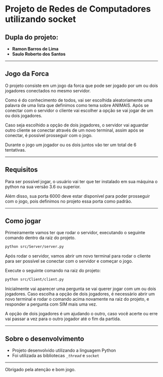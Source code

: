 
# Projeto de Redes de Computadores utilizando socket

## Dupla do projeto:

- **Ramon Barros de Lima**
- **Saulo Roberto dos Santos**
----
## Jogo da Forca

O projeto consiste em um jogo da forca que pode ser jogado por um ou dois jogadores conectados no mesmo servidor.

Como é do conhecimento de todos, vai ser escolhida aleatoriamente uma palavra de uma lista que definimos como tema sobre ANIMAIS. Após se conectar com o servidor o cliente vai escolher a opção se vai jogar de um ou dois jogadores.

Caso seja escolhido a opção de dois jogadores, o servidor vai aguardar outro cliente se conectar através de um novo terminal, assim após se conectar, é possível prosseguir com o jogo.

Durante o jogo um jogador ou os dois juntos vão ter um total de 6 tentativas.


---

## Requisitos

Para ser possível jogar, o usuário vai ter que ter instalado em sua máquina o python na sua versão 3.6 ou superior.

Além disso, sua porta 6000 deve estar disponível para poder prosseguir com o jogo, pois definimos no projeto essa porta como padrão.

---
## Como jogar

Primeiramente vamos ter que rodar o servidor, executando o seguinte comando dentro da raiz do projeto.

```bash
python src/Server/server.py
```

Após rodar o servidor, vamos abrir um novo terminal para rodar o cliente para ser possível se conectar com o servidor e começar o jogo.

Execute o seguinte comando na raiz do projeto:

```bash
python src/Client/client.py
```

Inicialmente vai aparecer uma pergunta se vai querer jogar com um ou dois jogadores. Caso escolha a opção de dois jogadores, é necessário abrir um novo terminal e rodar o comando acima novamente na raiz do projeto,  e responder a pergunta com SIM mais uma vez.

A opção de dois jogadores é um ajudando o outro, caso você acerte ou erre vai passar a vez para o outro jogador até o fim da partida.

---

## Sobre o desenvolvimento

- Projeto desenvolvido utilizando a linguagem Python
- Foi utilizada as bibliotecas  <code>__thread_</code> e <code>socket</code>

---

Obrigado pela atenção e bom jogo.